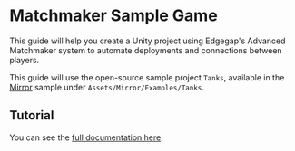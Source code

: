 # Matchmaker Sample Game

This guide will help you create a Unity project using Edgegap's Advanced Matchmaker system to automate deployments and connections between players.

This guide will use the open-source sample project `Tanks`, available in the [Mirror](https://mirror-networking.com/) sample under `Assets/Mirror/Examples/Tanks`.

## Tutorial

You can see the [full documentation here](https://docs.edgegap.com/docs/sample-projects/unity-matchmaker-with-edgegap).